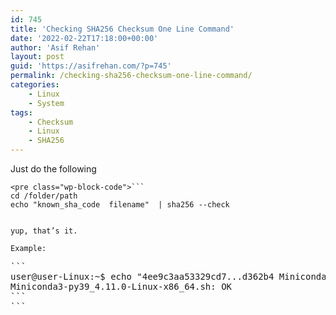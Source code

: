 ```yaml
---
id: 745
title: 'Checking SHA256 Checksum One Line Command'
date: '2022-02-22T17:18:00+00:00'
author: 'Asif Rehan'
layout: post
guid: 'https://asifrehan.com/?p=745'
permalink: /checking-sha256-checksum-one-line-command/
categories:
    - Linux
    - System
tags:
    - Checksum
    - Linux
    - SHA256
---
```


Just do the following

```
<pre class="wp-block-code">```
cd /folder/path
echo "known_sha_code  filename"  | sha256 --check
```
```

yup, that’s it.

Example:

```
<pre class="wp-block-code">```
user@user-Linux:~$ echo "4ee9c3aa53329cd7...d362b4 Miniconda3-py39_4.11.0-Linux-x86_64.sh" | sha256sum --check
Miniconda3-py39_4.11.0-Linux-x86_64.sh: OK
```
```